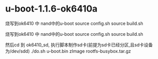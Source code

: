 # u-boot-1.1.6-ok6410a


烧写到ok6410 中 nand中的u-boot
source config.sh
source build.sh


烧写到ok6410 中 nand中的u-boot
source config.sh
source build.sh

然后cd 到 ok6410_sd, 执行脚本制作sd卡(前提为sd卡已经分区,且sd卡设备为/dev/sdd)
./do.sh u-boot.bin  zImage  rootfs-busybox.tar.gz

